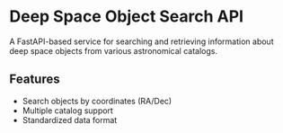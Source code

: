 # Deep Space Object Search API

A FastAPI-based service for searching and retrieving information about deep space objects from various astronomical catalogs.

## Features
- Search objects by coordinates (RA/Dec)
- Multiple catalog support
- Standardized data format

